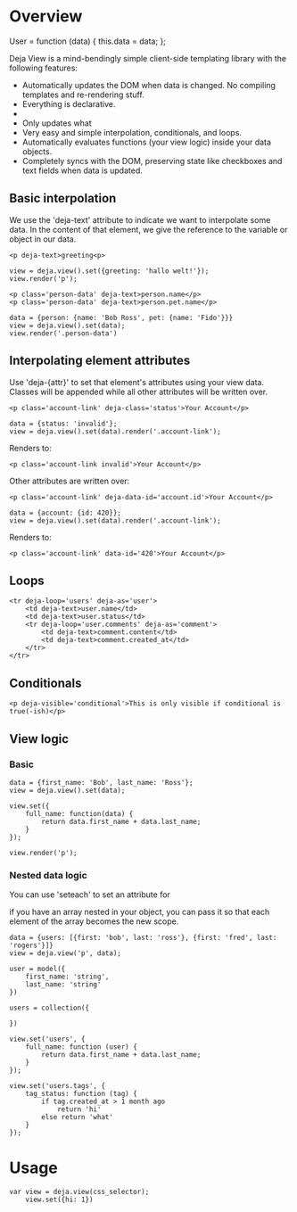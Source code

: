 
# Overview

User = function (data) {
	this.data = data;
};

Deja View is a mind-bendingly simple client-side templating library with the following features:

* Automatically updates the DOM when data is changed. No compiling templates and re-rendering stuff.
* Everything is declarative.
* 
* Only updates what
* Very easy and simple interpolation, conditionals, and loops.
* Automatically evaluates functions (your view logic) inside your data objects.
* Completely syncs with the DOM, preserving state like checkboxes and text fields when data is updated.

## Basic interpolation

We use the 'deja-text' attribute to indicate we want to interpolate some data.
In the content of that element, we give the reference to the variable or object
in our data.

	<p deja-text>greeting<p>

	view = deja.view().set({greeting: 'hallo welt!'});
	view.render('p');

	<p class='person-data' deja-text>person.name</p>
	<p class='person-data' deja-text>person.pet.name</p>

	data = {person: {name: 'Bob Ross', pet: {name: 'Fido'}}}
	view = deja.view().set(data);
	view.render('.person-data')

## Interpolating element attributes

Use 'deja-{attr}' to set that element's attributes using your view data.
Classes will be appended while all other attributes will be written over.

	<p class='account-link' deja-class='status'>Your Account</p>

	data = {status: 'invalid'};
	view = deja.view().set(data).render('.account-link');

Renders to:

	<p class='account-link invalid'>Your Account</p>

Other attributes are written over:

	<p class='account-link' deja-data-id='account.id'>Your Account</p>

	data = {account: {id: 420}};
	view = deja.view().set(data).render('.account-link');

Renders to:

	<p class='account-link' data-id='420'>Your Account</p>

## Loops

	<tr deja-loop='users' deja-as='user'>
		<td deja-text>user.name</td>
		<td deja-text>user.status</td>
		<tr deja-loop='user.comments' deja-as='comment'>
			<td deja-text>comment.content</td>
			<td deja-text>comment.created_at</td>
		</tr>
	</tr>

## Conditionals

	<p deja-visible='conditional'>This is only visible if conditional is true(-ish)</p>

## View logic

### Basic

	data = {first_name: 'Bob', last_name: 'Ross'};
	view = deja.view().set(data);

	view.set({
		full_name: function(data) {
			return data.first_name + data.last_name;
		}
	});

	view.render('p');

### Nested data logic

You can use 'seteach' to set an attribute for 

if you have an array nested in your object, you can pass it so that each
	element of the array becomes the new scope.

	data = {users: [{first: 'bob', last: 'ross'}, {first: 'fred', last: 'rogers'}]}
	view = deja.view('p', data);

	user = model({
		first_name: 'string',
		last_name: 'string'
	})

	users = collection({

	})

	view.set('users', {
		full_name: function (user) {
			return data.first_name + data.last_name;
		}
	});

	view.set('users.tags', {
		tag_status: function (tag) {
			if tag.created_at > 1 month ago
				return 'hi'
			else return 'what'
		}
	});

# Usage

    var view = deja.view(css_selector);
		view.set({hi: 1})
